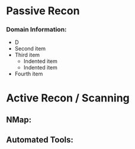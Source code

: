 # Passive Recon
### Domain Information:
- D
- Second item
- Third item
    - Indented item
    - Indented item
- Fourth item

# Active Recon / Scanning
## NMap:

## Automated Tools:
